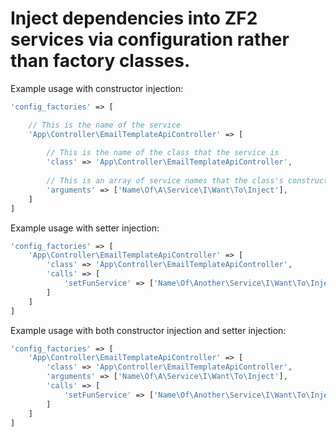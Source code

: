 Inject dependencies into ZF2 services via configuration rather than factory classes.
======
Example usage with constructor injection:
```php
'config_factories' => [

    // This is the name of the service
    'App\Controller\EmailTemplateApiController' => [
    
        // This is the name of the class that the service is
        'class' => 'App\Controller\EmailTemplateApiController',
        
        // This is an array of service names that the class's constructor takes
        'arguments' => ['Name\Of\A\Service\I\Want\To\Inject'],
    ]
]
```

Example usage with setter injection:
```php
'config_factories' => [
    'App\Controller\EmailTemplateApiController' => [
        'class' => 'App\Controller\EmailTemplateApiController',
        'calls' => [
            'setFunService' => ['Name\Of\Another\Service\I\Want\To\Inject']
        ]
    ]
]
```

Example usage with both constructor injection and setter injection:
```php
'config_factories' => [
    'App\Controller\EmailTemplateApiController' => [
        'class' => 'App\Controller\EmailTemplateApiController',
        'arguments' => ['Name\Of\A\Service\I\Want\To\Inject'],
        'calls' => [
            'setFunService' => ['Name\Of\Another\Service\I\Want\To\Inject']
        ]
    ]
]
```
